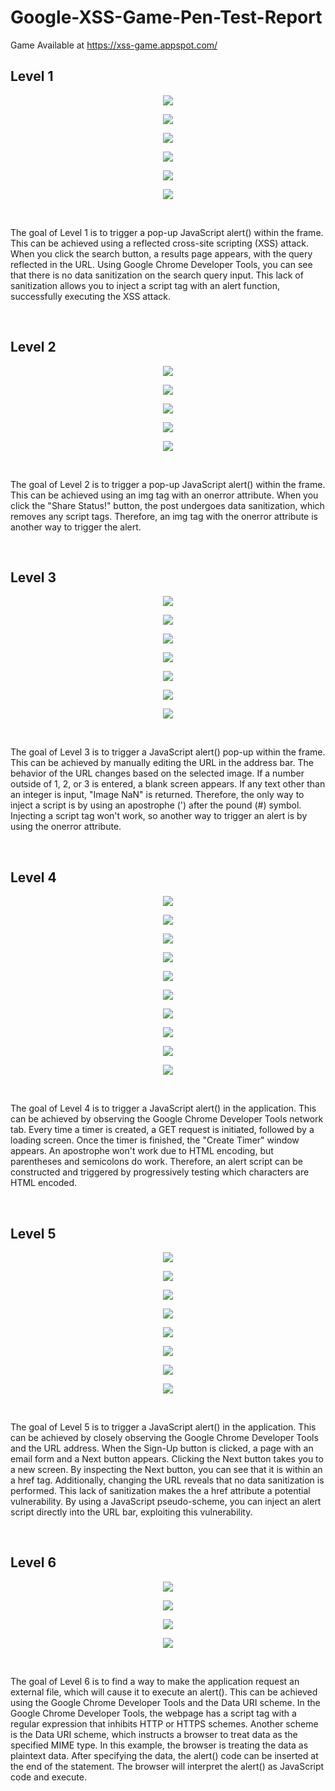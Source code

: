 # Google-XSS-Game-Pen-Test-Report

Game Available at https://xss-game.appspot.com/

<h2>Level 1</h2>

<p align="center">
  <img src="https://github.com/bensadel/Google-XSS-Game/assets/95494769/bbc2d5fa-2662-4157-800e-cb2820942a05">
</p>
<p align="center">
  <img src="https://github.com/bensadel/Google-XSS-Game/assets/95494769/8c6c6029-280a-46d8-becd-a6a8cda3483e">
</p>
<p align="center">
  <img src="https://github.com/bensadel/Google-XSS-Game/assets/95494769/e7501a3d-a14e-4cb1-9380-cc6326d0df58">
</p>
<p align="center">
  <img src="https://github.com/bensadel/Google-XSS-Game/assets/95494769/16cb0b6f-cc1c-41f4-be53-501acfcda992">
</p>
<p align="center">
  <img src="https://github.com/bensadel/Google-XSS-Game/assets/95494769/4d0d099e-e0d6-4926-92e0-ebae0f393a1c">
</p>
<p align="center">
  <img src="https://github.com/bensadel/Google-XSS-Game/assets/95494769/f9adaafc-44aa-49f4-8398-2cd962b7c37a">
</p>

<br>

The goal of Level 1 is to trigger a pop-up JavaScript alert() within the frame. This can be achieved using a reflected cross-site scripting (XSS) attack. When you click the search button, a results page appears, with the query reflected in the URL. Using Google Chrome Developer Tools, you can see that there is no data sanitization on the search query input. This lack of sanitization allows you to inject a script tag with an alert function, successfully executing the XSS attack.

<br>

<h2>Level 2</h2>

<p align="center">
  <img src="https://github.com/bensadel/Google-XSS-Game/assets/95494769/6ff37456-bc12-4f2c-92e8-eebbfe36fae1">
</p>
<p align="center">
  <img src="https://github.com/bensadel/Google-XSS-Game/assets/95494769/7bdf5be3-d67d-4d98-adb3-bcb4736f8d0e">
</p>
<p align="center">
  <img src="https://github.com/bensadel/Google-XSS-Game/assets/95494769/288ca868-3e94-45d9-bbde-3be151fe4d56">
</p>
<p align="center">
  <img src="https://github.com/bensadel/Google-XSS-Game/assets/95494769/acb35f54-62a0-4a04-862d-221fba17a635">
</p>
<p align="center">
  <img src="https://github.com/bensadel/Google-XSS-Game/assets/95494769/f5787cf9-3e05-4431-b723-342493a8c876">
</p>

<br>

The goal of Level 2 is to trigger a pop-up JavaScript alert() within the frame. This can be achieved using an img tag with an onerror attribute. When you click the "Share Status!" button, the post undergoes data sanitization, which removes any script tags. Therefore, an img tag with the onerror attribute is another way to trigger the alert.

<br>

<h2>Level 3</h2>

<p align="center">
  <img src="https://github.com/bensadel/Google-XSS-Game/assets/95494769/e73e8372-a1a3-4117-b77f-7ccd1d77a700">
</p>
<p align="center">
  <img src="https://github.com/bensadel/Google-XSS-Game/assets/95494769/6268d901-8519-48fe-8650-32089f981a32">
</p>
<p align="center">
  <img src="https://github.com/bensadel/Google-XSS-Game/assets/95494769/6f8c90ab-2ca9-4c28-ac9b-52ce28de0030">
</p>
<p align="center">
  <img src="https://github.com/bensadel/Google-XSS-Game/assets/95494769/20388d76-d824-4002-9c8f-2b35054e70d8">
</p>
<p align="center">
  <img src="https://github.com/bensadel/Google-XSS-Game/assets/95494769/d927ef0c-902d-48df-bb77-58af441cb283">
</p>
<p align="center">
  <img src="https://github.com/bensadel/Google-XSS-Game/assets/95494769/edcfefc1-cce7-4895-81c0-4ba522d77de4">
</p>
<p align="center">
  <img src="https://github.com/bensadel/Google-XSS-Game/assets/95494769/b5e7e8f8-78dc-4807-9a67-e9f5d80d81ac">
</p>

<br>

The goal of Level 3 is to trigger a JavaScript alert() pop-up within the frame. This can be achieved by manually editing the URL in the address bar. The behavior of the URL changes based on the selected image. If a number outside of 1, 2, or 3 is entered, a blank screen appears. If any text other than an integer is input, "Image NaN" is returned. Therefore, the only way to inject a script is by using an apostrophe (') after the pound (#) symbol. Injecting a script tag won't work, so another way to trigger an alert is by using the onerror attribute.

<br>

<h2>Level 4</h2>

<p align="center">
  <img src="https://github.com/bensadel/Google-XSS-Game/assets/95494769/37dcfb2a-3536-4694-8687-26de5c1e4893">
</p>
<p align="center">
  <img src="https://github.com/bensadel/Google-XSS-Game/assets/95494769/37db782b-7591-4935-b080-c33285401ee8">
</p>
<p align="center">
  <img src="https://github.com/bensadel/Google-XSS-Game/assets/95494769/70977b39-2aac-4b43-a29f-32a61c2eab09">
</p>
<p align="center">
  <img src="https://github.com/bensadel/Google-XSS-Game/assets/95494769/93d32e76-747c-4cfc-a93a-0e1905aaecc6">
</p>
<p align="center">
  <img src="https://github.com/bensadel/Google-XSS-Game/assets/95494769/6bd80389-e8df-4c69-a75a-2226ac9c095c">
</p>
<p align="center">
  <img src="https://github.com/bensadel/Google-XSS-Game/assets/95494769/db2b98b0-8409-48fd-918a-0391ece77afa">
</p>
<p align="center">
  <img src="https://github.com/bensadel/Google-XSS-Game/assets/95494769/13fca794-64a1-42e2-ab4d-01f717e6ca2b">
</p>
<p align="center">
  <img src="https://github.com/bensadel/Google-XSS-Game/assets/95494769/50c2b83c-1bc6-405a-a26b-38ddc553a872">
</p>
<p align="center">
  <img src="https://github.com/bensadel/Google-XSS-Game/assets/95494769/b851421a-9600-4d06-87cb-eec97b1ceaba">
</p>
<p align="center">
  <img src="https://github.com/bensadel/Google-XSS-Game/assets/95494769/d3fbb879-ad96-4c94-bfd2-d7d24d39597d">
</p>

<br>

The goal of Level 4 is to trigger a JavaScript alert() in the application. This can be achieved by observing the Google Chrome Developer Tools network tab. Every time a timer is created, a GET request is initiated, followed by a loading screen. Once the timer is finished, the "Create Timer" window appears. An apostrophe won't work due to HTML encoding, but parentheses and semicolons do work. Therefore, an alert script can be constructed and triggered by progressively testing which characters are HTML encoded.

<br>

<h2>Level 5</h2>

<p align="center">
  <img src="https://github.com/bensadel/Google-XSS-Game/assets/95494769/2d1a5102-e403-4e08-a88c-c92c6dc9a0a8">
</p>
<p align="center">
  <img src="https://github.com/bensadel/Google-XSS-Game/assets/95494769/3f11ccf6-a7dc-45c7-9fc9-ab0e0514c162">
</p>
<p align="center">
  <img src="https://github.com/bensadel/Google-XSS-Game/assets/95494769/333a0322-9f3a-4c62-b580-696c9f631c77">
</p>
<p align="center">
  <img src="https://github.com/bensadel/Google-XSS-Game/assets/95494769/4730b3ae-6a23-489b-a1b9-c405e3193931">
</p>
<p align="center">
  <img src="https://github.com/bensadel/Google-XSS-Game/assets/95494769/1763a91e-8203-47c9-bb0f-92ead39b0dd9">
</p>
<p align="center">
  <img src="https://github.com/bensadel/Google-XSS-Game/assets/95494769/14e5c6ff-d0e8-4b8f-8d36-9bcf3e5b59b7">
</p>
<p align="center">
  <img src="https://github.com/bensadel/Google-XSS-Game/assets/95494769/72b0bc31-9959-40b8-a4d8-78fa3c420f85">
</p>
<p align="center">
  <img src="https://github.com/bensadel/Google-XSS-Game/assets/95494769/901f07fa-79a2-448a-bf9a-255fb75cae18">
</p>

<br>

The goal of Level 5 is to trigger a JavaScript alert() in the application. This can be achieved by closely observing the Google Chrome Developer Tools and the URL address. When the Sign-Up button is clicked, a page with an email form and a Next button appears. Clicking the Next button takes you to a new screen.
By inspecting the Next button, you can see that it is within an a href tag. Additionally, changing the URL reveals that no data sanitization is performed. This lack of sanitization makes the a href attribute a potential vulnerability. By using a JavaScript pseudo-scheme, you can inject an alert script directly into the URL bar, exploiting this vulnerability.

<br>

<h2>Level 6</h2>

<p align="center">
  <img src="https://github.com/bensadel/Google-XSS-Game/assets/95494769/e782f4a1-09a8-4e0c-8bff-aba6d6313a7b">
</p>
<p align="center">
  <img src="https://github.com/bensadel/Google-XSS-Game/assets/95494769/80ff56a8-6704-4711-bfd8-e023393ded33">
</p>
<p align="center">
  <img src="https://github.com/bensadel/Google-XSS-Game/assets/95494769/da5c26b0-9b96-4300-8f16-2105841613fd">
</p>
<p align="center">
  <img src="https://github.com/bensadel/Google-XSS-Game/assets/95494769/1a0de95f-37ee-4304-9e0c-c479a8d9cbb6">
</p>

<br>

The goal of Level 6 is to find a way to make the application request an external file, which will cause it to execute an alert(). This can be achieved using the Google Chrome Developer Tools and the Data URI scheme. In the Google Chrome Developer Tools, the webpage has a script tag with a regular expression that inhibits HTTP or HTTPS schemes. Another scheme is the Data URI scheme, which instructs a browser to treat data as the specified MIME type. In this example, the browser is treating the data as plaintext data. After specifying the data, the alert() code can be inserted at the end of the statement. The browser will interpret the alert() as JavaScript code and execute.

<br>




